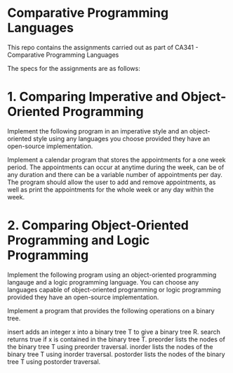 # Comparative Programming Languages
This repo contains the assignments carried out as part of CA341 - Comparative Programming Languages

The specs for the assignments are as follows:

# 1. Comparing Imperative and Object-Oriented Programming

Implement the following program in an imperative style and an object-oriented style using any languages you choose provided they have an open-source implementation.

Implement a calendar program that stores the appointments for a one week period. The appointments can occur at anytime during the week, can be of any duration and there can be a variable number of appointments per day. The program should allow the user to add and remove appointments, as well as print the appointments for the whole week or any day within the week.

# 2. Comparing Object-Oriented Programming and Logic Programming

Implement the following program using an object-oriented programming langauge and a logic programming language. You can choose any languages capable of object-oriented programming or logic programming provided they have an open-source implementation.

Implement a program that provides the following operations on a binary tree.

insert adds an integer x into a binary tree T to give a binary tree R.
search returns true if x is contained in the binary tree T.
preorder lists the nodes of the binary tree T using preorder traversal.
inorder lists the nodes of the binary tree T using inorder traversal.
postorder lists the nodes of the binary tree T using postorder traversal.

